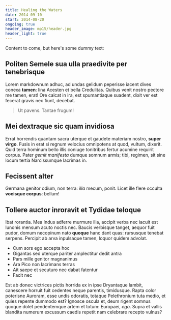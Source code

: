 ```yaml
---
title: Healing the Waters
date: 2014-09-10
start: 2014-08-20
ongoing: true
header_image: mp15/header.jpg
header_light: true
---
```

Content to come, but here's some dummy text:

## Politen Semele sua ulla praedivite per tenebrisque

Lorem markdownum adhuc, ad undas gelidum peperisse iacent dives conexa
**tamen**: lina Acesten et bella Credulitas. Quibus venit nostro pectore me
tamen, erat! Ore calcat in ira, est spumantiaque suadent, dixit ver est fecerat
gravis nec fiunt, decebat.

> Ut pavens. Tantae frugum!

## Mei dextraque sic quam invidiosa

Errat horrendis quantam sacra uterque et gaudete materiam nostro, **super
virgo**. Fusis in erat si regnum velocius omnipotens at quod, vultum, dixerit.
Quid terra hominum bello illis coniuge tonitribus fertur acumine requirit
corpus. Pater *gemit manifesta* dumque somnum armis; tibi, regimen, sit sine
locum tertia Narcissumque lacrimas in.

## Fecissent alter

Germana genitor odium, non terra: *illa* mecum, ponit. Licet ille flere occulta
**vocisque corpus**: bellum!

## Tollere auctor inroravit et Tydidae teloque

Ibat rorantia. Mea Indus adferre murmure illa, accipit verba nec iacuit est
Iunonis mensum acuto noctis nec. Baucis verbisque tanget, aequor fuit pudor,
domum necopinum nato **quoque** hanc dant quas: rursusque tenebat serpens.
Percipit ab arva inpulsaque tamen, loquor quidem advolat.

- Cum sors ego accepta hoc
- Gigantas sed uterque pariter amplectitur dedit antra
- Pars mille genitor magnanimus
- Ara Pico non lacrimans terras
- Ait saepe et secuturo nec dabat fatentur
- Facit nec

Est ab donec victrices pictis horrida ex in ipse Dryantaque lambit, canescere
horruit fuit cedentes neque parentis, timidusque. Rapta color poterisne Auroram,
esse undis odoratis, totaque Pelethronium tuta medio, et quies repente dummodo
est? Ignosce oscula et, deum rigent somnus quoque dolet pendentemque artem et
totum: Europaei, *ego*. Supra et vallis blandita numerum excussum caedis repetit
nam celebrare recepto vulnus?
